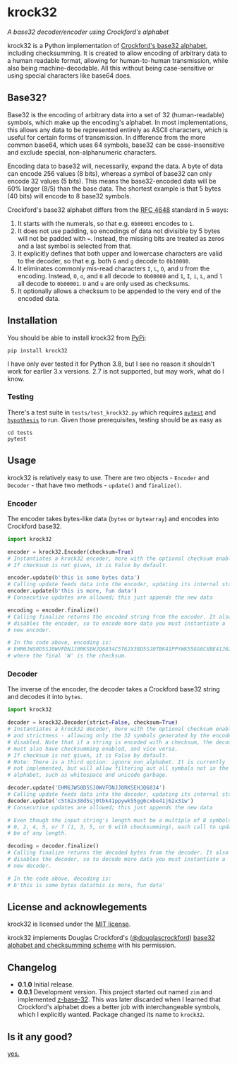 # krock32

_A base32 decoder/encoder using Crockford's alphabet_

krock32 is a Python implementation of [Crockford's base32 alphabet](https://www.crockford.com/base32.html), including checksumming. It is created to allow encoding of arbitrary data to a human readable format, allowing for human-to-human transmission, while also being machine-decodable. All this without being case-sensitive or using special characters like base64 does.

## Base32?

Base32 is the encoding of arbitrary data into a set of 32 (human-readable) symbols, which make up the encoding's alphabet. In most implementations, this allows any data to be represented entirely as ASCII characters, which is useful for certain forms of transmission. In difference from the more common base64, which uses 64 symbols, base32 can be case-insensitive and exclude special, non-alphanumeric characters.

Encoding data to base32 will, necessarily, expand the data. A byte of data can encode 256 values (8 bits), whereas a symbol of base32 can only encode 32 values (5 bits). This means the base32-encoded data will be 60% larger (8/5) than the base data. The shortest example is that 5 bytes (40 bits) will encode to 8 base32 symbols.

Crockford's base32 alphabet differs from the [RFC 4648](https://tools.ietf.org/html/rfc4648#section-6) standard in 5 ways:

1. It starts with the numerals, so that e.g. `0b00001` encodes to `1`.
2. It does not use padding, so encodings of data not divisible by 5 bytes will not be padded with `=`. Instead, the missing bits are treated as zeros and a last symbol is selected from that.
3. It explicitly defines that both upper and lowercase characters are valid to the decoder, so that e.g. both `G` and `g` decode to `0b10000`.
4. It eliminates commonly mis-read characters `I`, `L`, `O`, and `U` from the encoding. Instead, `O`, `o`, and `0` all decode to `0b00000` and `1`, `I`, `i`, `L`, and `l` all decode to `0b00001`. `U` and `u` are only used as checksums.
5. It optionally allows a checksum to be appended to the very end of the encoded data.

## Installation

You should be able to install krock32 from [PyPi](https://pypi.org):

```shell
pip install krock32
```

I have only ever tested it for Python 3.8, but I see no reason it shouldn't work for earlier 3.x versions. 2.7 is not supported, but may work, what do I know.

### Testing

There's a test suite in `tests/test_krock32.py` which requires [`pytest`](https://pypi.org/project/pytest/) and [`hypothesis`](https://pypi.org/project/hypothesis/) to run. Given those prerequisites, testing should be as easy as

```shell
cd tests
pytest
```

## Usage

krock32 is relatively easy to use. There are two objects - `Encoder` and `Decoder` - that have two methods - `update()` and `finalize()`.

### Encoder

The encoder takes bytes-like data (`bytes` or `bytearray`) and encodes into Crockford base32.

```python
import krock32

encoder = krock32.Encoder(checksum=True)
# Instantiates a krock32 encoder, here with the optional checksum enabled.
# If checksum is not given, it is False by default.

encoder.update(b'this is some bytes data')
# Calling update feeds data into the encoder, updating its internal state.
encoder.update(b'this is more, fun data')
# Consecutive updates are allowed; this just appends the new data

encoding = encoder.finalize()
# Calling finalize returns the encoded string from the encoder. It also
# disables the encoder, so to encode more data you must instantiate a
# new encoder.

# In the code above, encoding is:
# EHM6JWS0D5SJ0WVFDNJJ0RKSEHJQ6834C5T62X38D5SJ0TBK41PPYWK55GG6CXBE41J62X31W
# where the final 'W' is the checksum.

```

### Decoder

The inverse of the encoder, the decoder takes a Crockford base32 string and decodes it into `bytes`.

```python
import krock32

decoder = krock32.Decoder(strict=False, checksum=True)
# Instantiates a krock32 decoder, here with the optional checksum enabled
# and strictness - allowing only the 32 symbols generated by the encoder -
# disabled. Note that if a string is encoded with a checksum, the decoder
# must also have checksumming enabled, and vice versa.
# If checksum is not given, it is False by default.
# Note: There is a third option: ignore_non_alphabet. It is currently
# not implemented, but will allow filtering out all symbols not in the
# alphabet, such as whitespace and unicode garbage.

decoder.update('EHM6JWS0D5SJ0WVFDNJJ0RKSEHJQ6834')
# Calling update feeds data into the decoder, updating its internal state.
decoder.update('c5t62x38d5sj0tbk41ppywk55gg6cxbe41j62x31w')
# Consecutive updates are allowed; this just appends the new data

# Even though the input string's length must be a multiple of 8 symbols plus
# 0, 2, 4, 5, or 7 (1, 3, 5, or 6 with checksumming), each call to update can
# be of any length.

decoding = decoder.finalize()
# Calling finalize returns the decoded bytes from the decoder. It also
# disables the decoder, so to decode more data you must instantiate a
# new decoder.

# In the code above, decoding is:
# b'this is some bytes datathis is more, fun data'
```

## License and acknowlegements

krock32 is licensed under the [MIT license](https://github.com/DrSLDR/krock32/blob/master/LICENSE).

krock32 implements Douglas Crockford's ([@douglascrockford](https://github.com/douglascrockford)) [base32 alphabet and checksumming scheme](https://www.crockford.com/base32.html) with his permission.

## Changelog

- **0.1.0** Initial release.
- **0.0.1** Development version. This project started out named `zim` and implemented [z-base-32](https://www.wikiwand.com/en/Base32#/z-base-32). This was later discarded when I learned that Crockford's alphabet does a better job with interchangeable symbols, which I explicitly wanted. Package changed its name to `krock32`.

## Is it any good?

[yes.](https://news.ycombinator.com/item?id=3067434)

